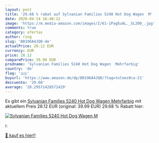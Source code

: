 ```yaml
---
layout: post
title: '29.68 % rabat auf Sylvanian Families 5240 Hot Dog Wagen  M'
date: 2020-04-14 16:40:12
image: 'https://m.media-amazon.com/images/I/61-1PagEuAL._SL200_.jpg'
comments: true
category: ofertas
author: ring
slug: 'B0196A4JQ0-de'
actualPrice: 28.12 EUR
currency: EUR
price: 28.12
comparePrice: 39.99 EUR
prodname: 'Sylvanian Families 5240 Hot Dog Wagen  Mehrfarbig'
country: 'de'
flag: '🇩🇪'
buyurl: 'https://www.amazon.de/dp/B0196A4JQ0/?tag=tolees0ca-21'
descuento: '29.68'
average: '28.29571428571429'
---
```


Es gibt ein [Sylvanian Families 5240 Hot Dog Wagen  Mehrfarbig](https://www.amazon.de/dp/B0196A4JQ0/?tag=tolees0ca-21) mit aktuellem Preis 28.12 EUR (original: 39.99 EUR) 29.68 % Rabatt hier:

[![Sylvanian Families 5240 Hot Dog Wagen  M](https://m.media-amazon.com/images/I/61-1PagEuAL._SL200_.jpg)](https://www.amazon.de/dp/B0196A4JQ0/?tag=tolees0ca-21)

ℹ️:


[🛒 kauf es hier!!](https://www.amazon.de/dp/B0196A4JQ0/?tag=tolees0ca-21)
